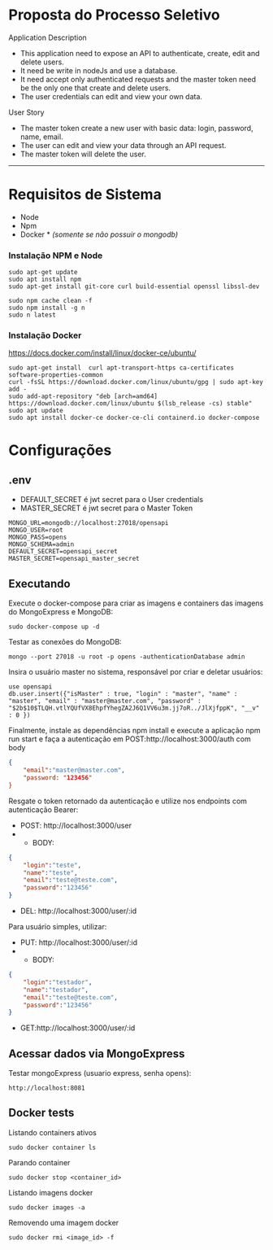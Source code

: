 # Proposta do Processo Seletivo
Application Description
 - This application need to expose an API to authenticate, create, edit and delete users.
 - It need be write in nodeJs and use a database.
 - It need accept only authenticated requests and the master token need be the only one that create and delete users.
 - The user credentials can edit and view your own data.

User Story
 - The master token create a new user with basic data: login, password, name, email.
 - The user can edit and view your data through an API request.
 - The master token will delete the user.

-----------------------------------

# Requisitos de Sistema

- Node
- Npm
- Docker * <i>(somente se não possuir o mongodb)</i>
 

### Instalação NPM e Node
```
sudo apt-get update
sudo apt install npm
sudo apt-get install git-core curl build-essential openssl libssl-dev

sudo npm cache clean -f
sudo npm install -g n
sudo n latest
```
### Instalação Docker
https://docs.docker.com/install/linux/docker-ce/ubuntu/
```
sudo apt-get install  curl apt-transport-https ca-certificates software-properties-common
curl -fsSL https://download.docker.com/linux/ubuntu/gpg | sudo apt-key add -
sudo add-apt-repository "deb [arch=amd64] https://download.docker.com/linux/ubuntu $(lsb_release -cs) stable"
sudo apt update
sudo apt install docker-ce docker-ce-cli containerd.io docker-compose
```

# Configurações

## .env
* DEFAULT_SECRET é jwt secret para o User credentials
* MASTER_SECRET é jwt secret para o Master Token
```
MONGO_URL=mongodb://localhost:27018/opensapi
MONGO_USER=root
MONGO_PASS=opens
MONGO_SCHEMA=admin
DEFAULT_SECRET=opensapi_secret
MASTER_SECRET=opensapi_master_secret
```

## Executando 

Execute o docker-compose para criar as imagens e containers das imagens do MongoExpress e MongoDB:
```
sudo docker-compose up -d
```
Testar as conexões do MongoDB:
```
mongo --port 27018 -u root -p opens -authenticationDatabase admin
```
Insira o usuário master no sistema, responsável por criar e deletar usuários:
```
use opensapi
db.user.insert({"isMaster" : true, "login" : "master", "name" : "master", "email" : "master@master.com", "password" : "$2b$10$TLQH.vtlYQUfVX8EhpfYhegZA2J6Q1VV6u3m.jj7oR../JlXjfppK", "__v" : 0 })
```

Finalmente, instale as dependências npm install e execute a aplicação npm run start e faça a autenticação em POST:http://localhost:3000/auth com body
```json
{ 
    "email":"master@master.com",
    "password: "123456"
}
```
Resgate o token retornado da autenticação e utilize nos endpoints com autenticação Bearer:
- POST: http://localhost:3000/user  
- - BODY:
```json
{
    "login":"teste",
    "name":"teste",
    "email":"teste@teste.com",
    "password":"123456"
}
```
- DEL: http://localhost:3000/user/:id

Para usuário simples, utilizar:
- PUT: http://localhost:3000/user/:id  
- - BODY:
```json
{
    "login":"testador",
    "name":"testador",
    "email":"teste@teste.com",
    "password":"123456"
}
```
- GET:http://localhost:3000/user/:id


## Acessar dados via MongoExpress 

Testar mongoExpress (usuario express, senha opens):
``` 
http://localhost:8081
```

## Docker tests

Listando containers ativos
```
sudo docker container ls
```
Parando container
```
sudo docker stop <container_id>
```
Listando imagens docker
```
sudo docker images -a
```
Removendo uma imagem docker
```
sudo docker rmi <image_id> -f
```
